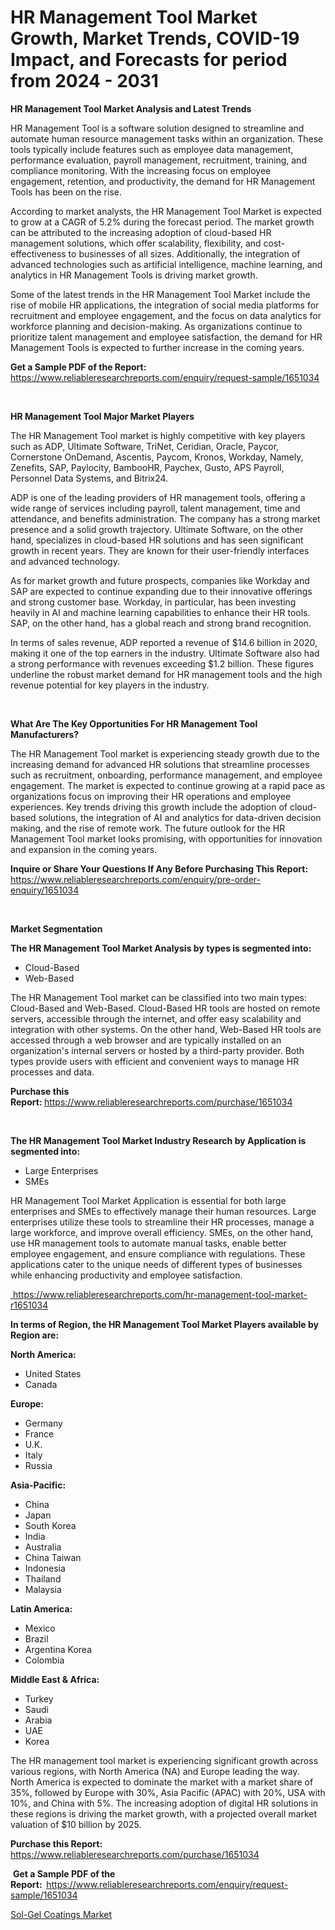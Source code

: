 <p><h1>HR Management Tool Market Growth, Market Trends, COVID-19 Impact, and Forecasts for period from 2024 - 2031</h1></p><p><strong>HR Management Tool Market Analysis and Latest Trends</strong></p>
<p><p>HR Management Tool is a software solution designed to streamline and automate human resource management tasks within an organization. These tools typically include features such as employee data management, performance evaluation, payroll management, recruitment, training, and compliance monitoring. With the increasing focus on employee engagement, retention, and productivity, the demand for HR Management Tools has been on the rise.</p><p>According to market analysts, the HR Management Tool Market is expected to grow at a CAGR of 5.2% during the forecast period. The market growth can be attributed to the increasing adoption of cloud-based HR management solutions, which offer scalability, flexibility, and cost-effectiveness to businesses of all sizes. Additionally, the integration of advanced technologies such as artificial intelligence, machine learning, and analytics in HR Management Tools is driving market growth.</p><p>Some of the latest trends in the HR Management Tool Market include the rise of mobile HR applications, the integration of social media platforms for recruitment and employee engagement, and the focus on data analytics for workforce planning and decision-making. As organizations continue to prioritize talent management and employee satisfaction, the demand for HR Management Tools is expected to further increase in the coming years.</p></p>
<p><strong>Get a Sample PDF of the Report:&nbsp;</strong> <a href="https://www.reliableresearchreports.com/enquiry/request-sample/1651034">https://www.reliableresearchreports.com/enquiry/request-sample/1651034</a></p>
<p>&nbsp;</p>
<p><strong>HR Management Tool Major Market Players</strong></p>
<p><p>The HR Management Tool market is highly competitive with key players such as ADP, Ultimate Software, TriNet, Ceridian, Oracle, Paycor, Cornerstone OnDemand, Ascentis, Paycom, Kronos, Workday, Namely, Zenefits, SAP, Paylocity, BambooHR, Paychex, Gusto, APS Payroll, Personnel Data Systems, and Bitrix24.</p><p>ADP is one of the leading providers of HR management tools, offering a wide range of services including payroll, talent management, time and attendance, and benefits administration. The company has a strong market presence and a solid growth trajectory. Ultimate Software, on the other hand, specializes in cloud-based HR solutions and has seen significant growth in recent years. They are known for their user-friendly interfaces and advanced technology.</p><p>As for market growth and future prospects, companies like Workday and SAP are expected to continue expanding due to their innovative offerings and strong customer base. Workday, in particular, has been investing heavily in AI and machine learning capabilities to enhance their HR tools. SAP, on the other hand, has a global reach and strong brand recognition.</p><p>In terms of sales revenue, ADP reported a revenue of $14.6 billion in 2020, making it one of the top earners in the industry. Ultimate Software also had a strong performance with revenues exceeding $1.2 billion. These figures underline the robust market demand for HR management tools and the high revenue potential for key players in the industry.</p></p>
<p>&nbsp;</p>
<p><strong>What Are The Key Opportunities For HR Management Tool Manufacturers?</strong></p>
<p><p>The HR Management Tool market is experiencing steady growth due to the increasing demand for advanced HR solutions that streamline processes such as recruitment, onboarding, performance management, and employee engagement. The market is expected to continue growing at a rapid pace as organizations focus on improving their HR operations and employee experiences. Key trends driving this growth include the adoption of cloud-based solutions, the integration of AI and analytics for data-driven decision making, and the rise of remote work. The future outlook for the HR Management Tool market looks promising, with opportunities for innovation and expansion in the coming years.</p></p>
<p><strong>Inquire or Share Your Questions If Any Before Purchasing This Report:</strong> <a href="https://www.reliableresearchreports.com/enquiry/pre-order-enquiry/1651034">https://www.reliableresearchreports.com/enquiry/pre-order-enquiry/1651034</a></p>
<p>&nbsp;</p>
<p><strong>Market Segmentation</strong></p>
<p><strong>The HR Management Tool Market Analysis by types is segmented into:</strong></p>
<p><ul><li>Cloud-Based</li><li>Web-Based</li></ul></p>
<p><p>The HR Management Tool market can be classified into two main types: Cloud-Based and Web-Based. Cloud-Based HR tools are hosted on remote servers, accessible through the internet, and offer easy scalability and integration with other systems. On the other hand, Web-Based HR tools are accessed through a web browser and are typically installed on an organization's internal servers or hosted by a third-party provider. Both types provide users with efficient and convenient ways to manage HR processes and data.</p></p>
<p><strong>Purchase this Report:&nbsp;</strong><a href="https://www.reliableresearchreports.com/purchase/1651034">https://www.reliableresearchreports.com/purchase/1651034</a></p>
<p>&nbsp;</p>
<p><strong>The HR Management Tool Market Industry Research by Application is segmented into:</strong></p>
<p><ul><li>Large Enterprises</li><li>SMEs</li></ul></p>
<p><p>HR Management Tool Market Application is essential for both large enterprises and SMEs to effectively manage their human resources. Large enterprises utilize these tools to streamline their HR processes, manage a large workforce, and improve overall efficiency. SMEs, on the other hand, use HR management tools to automate manual tasks, enable better employee engagement, and ensure compliance with regulations. These applications cater to the unique needs of different types of businesses while enhancing productivity and employee satisfaction.</p></p>
<p><a href="https://www.reliableresearchreports.com/hr-management-tool-market-r1651034">&nbsp;https://www.reliableresearchreports.com/hr-management-tool-market-r1651034</a></p>
<p><strong>In terms of Region, the HR Management Tool Market Players available by Region are:</strong></p>
<p>
    <p> <strong> North America: </strong>
        <ul>
            <li>United States</li>
            <li>Canada</li>
        </ul>
        </p> 
    <p> <strong> Europe: </strong>
        <ul>
            <li>Germany</li>
            <li>France</li>
            <li>U.K.</li>
            <li>Italy</li>
            <li>Russia</li>
        </ul>
        </p> 
    <p> <strong> Asia-Pacific: </strong>
        <ul>
            <li>China</li>
            <li>Japan</li>
            <li>South Korea</li>
            <li>India</li>
            <li>Australia</li>
            <li>China Taiwan</li>
            <li>Indonesia</li>
            <li>Thailand</li>
            <li>Malaysia</li>
        </ul>
        </p> 
    <p> <strong> Latin America: </strong>
        <ul>
            <li>Mexico</li>
            <li>Brazil</li>
            <li>Argentina Korea</li>
            <li>Colombia</li>
        </ul>
        </p> 
    <p> <strong> Middle East & Africa: </strong>
        <ul>
            <li>Turkey</li>
            <li>Saudi</li>
            <li>Arabia</li>
            <li>UAE</li>
            <li>Korea</li>
        </ul>
    </p>
    </p>
<p><p>The HR management tool market is experiencing significant growth across various regions, with North America (NA) and Europe leading the way. North America is expected to dominate the market with a market share of 35%, followed by Europe with 30%, Asia Pacific (APAC) with 20%, USA with 10%, and China with 5%. The increasing adoption of digital HR solutions in these regions is driving the market growth, with a projected overall market valuation of $10 billion by 2025.</p></p>
<p><strong>Purchase this Report: </strong><a href="https://www.reliableresearchreports.com/purchase/1651034">https://www.reliableresearchreports.com/purchase/1651034</a></p>
<p>&nbsp;<strong>Get a Sample PDF of the Report:&nbsp;&nbsp;</strong><a href="https://www.reliableresearchreports.com/enquiry/request-sample/1651034">https://www.reliableresearchreports.com/enquiry/request-sample/1651034</a></p>
<p><strong></strong></p>
<p><p><a href="https://issuu.com/reportprime-2/docs/sol-gel-coatings-market-size-2030.pptx">Sol-Gel Coatings Market</a></p></p>